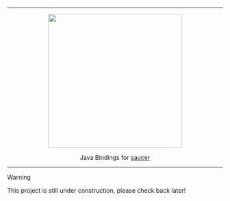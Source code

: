 <hr>

<div align="center"> 
    <img src="https://raw.githubusercontent.com/saucer/saucer.github.io/master/static/img/logo.png" height=312/>
</div>

<p align="center"> 
    Java Bindings for <a href="https://github.con/saucer/sacuer">saucer</a>
</p>

---

> [!WARNING]
> This project is still under construction, please check back later!
